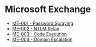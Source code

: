 # Microsoft Exchange 

* [ME-001 - Password Spraying](https://pentestlab.blog/2019/09/05/microsoft-exchange-password-spraying/)
* [ME-002 - NTLM Relay](https://pentestlab.blog/2019/09/09/microsoft-exchange-ntlm-relay/)
* [ME-003 - Code Execution](https://pentestlab.blog/2019/09/10/microsoft-exchange-code-execution/)
* [ME-004 - Domain Escalation](https://pentestlab.blog/2019/09/04/microsoft-exchange-domain-escalation/)
